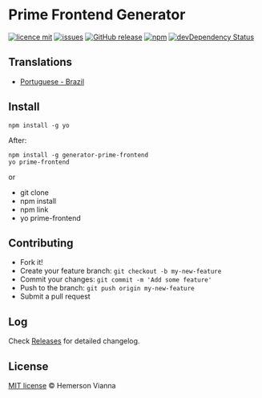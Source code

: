 # Prime Frontend Generator

[![licence mit](https://img.shields.io/badge/license-MIT-blue.svg?style=flat-square)](http://hemersonvianna.mit-license.org/)
[![issues](https://img.shields.io/github/issues/prime-solutions/prime-frontend-generator.svg?style=flat-square)](https://github.com/prime-solutions/prime-frontend-generator/issues)
[![GitHub release](https://img.shields.io/github/release/prime-solutions/prime-frontend-generator.svg?style=flat-square)](https://github.com/prime-solutions/prime-frontend-generator/releases)
[![npm](https://img.shields.io/npm/dt/generator-prime-frontend.svg?style=flat-square)](https://www.npmjs.com/package/generator-prime-frontend)
[![devDependency Status](https://img.shields.io/david/dev/prime-solutions/prime-frontend-generator.svg?style=flat-square)](https://david-dm.org/prime-solutions/prime-frontend-generator#info=devDependencies)

## Translations

* [Portuguese - Brazil](translations/pt_BR)

## Install

```
npm install -g yo
```

After:

```
npm install -g generator-prime-frontend
yo prime-frontend
```

or

- git clone
- npm install
- npm link
- yo prime-frontend


## Contributing

- Fork it!
- Create your feature branch: `git checkout -b my-new-feature`
- Commit your changes: `git commit -m 'Add some feature'`
- Push to the branch: `git push origin my-new-feature`
- Submit a pull request

## Log

Check [Releases](https://github.com/prime-solutions/prime-frontend-generator/releases) for detailed changelog.

## License

[MIT license](http://hemersonvianna.mit-license.org/) © Hemerson Vianna
